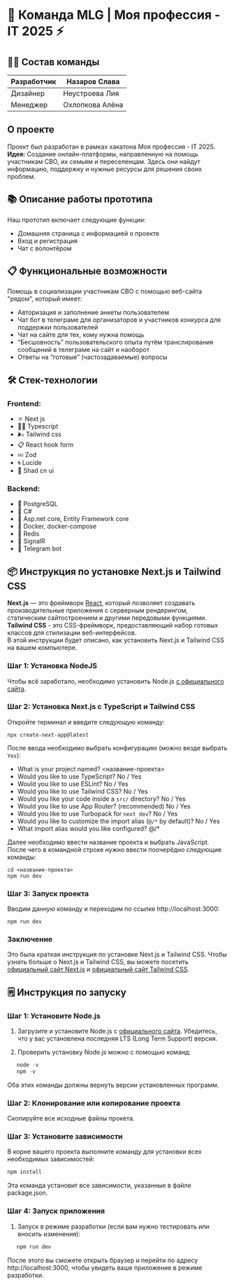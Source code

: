 # 🌌 Команда MLG | Моя профессия - IT 2025 ⚡
## 👷‍♂️ Состав команды

Разработчик  | Назаров Слава
------------- | -------------
Дизайнер  | Неустроева Лия
Менеджер  | Охлопкова Алёна

## О проекте
Проект был разработан в рамках хакатона Моя профессия - IT 2025.
<b>Идея:</b> Создание онлайн-платформы, направленную на помощь участникам СВО, их семьям и переселенцам. Здесь они найдут информацию, поддержку и нужные ресурсы для решения своих проблем.

## 📚 Описание работы прототипа
Наш прототип включает следующие функции:
* Домашняя страница с информацией о проекте
* Вход и регистрация
* Чат с волонтёром

## 📋 Функциональные возможности
Помощь в социализации участникам СВО с помощью веб-сайта "рядом", который имеет:
* Авторизация и заполнение анкеты пользователем
* Чат бот в телеграме для организаторов и участников конкурса для поддержки пользователей
* Чат на сайте для тех, кому нужна помощь
* “Бесшовность” пользовательского опыта путём транслирования сообщений в телеграме на сайт и наоборот
* Ответы на “готовые” (частозадаваемые) вопросы

 ## 🛠 Стек-технологии

### Frontend:
* ⚛ Next js
* 🐱‍💻 Typescript 
* 🌬 Tailwind css
* 📋 React hook form
* 💤 Zod
* 🌀 Lucide
* 🎨 Shad cn ui

### Backend:
* 🐘 PostgreSQL
* 💽 C#
* 💾 Asp.net core, Entity Framework core
* 🐳 Docker, docker-compose
* 📝 Redis
* 💬 SignalR
* 🤖 Telegram bot

## 📦 Инструкция по установке Next.js и Tailwind CSS
<b>Next.js</b> — это фреймворк [React](https://react.dev/), который позволяет создавать производительные приложения с серверным рендерингом, статическим сайтостроением и другими передовыми функциями. <br>
<b>Tailwind CSS</b> - это CSS-фреймворк, предоставляющий набор готовых классов для стилизации веб-интерфейсов. <br>
В этой инструкции будет описано, как установить Next.js и Tailwind CSS на вашем компьютере.

### Шаг 1: Установка NodeJS
Чтобы всё заработало, необходимо установить Node.js [с официального сайта](https://nodejs.org/en/download/prebuilt-installer/current).

### Шаг 2: Установка Next.js с TypeScript и Tailwind CSS
Откройте терминал и введите следующую команду:

```
npx create-next-app@latest
```
После ввода необходимо выбрать конфигурацию (можно везде выбрать `Yes`):
* What is your project named? <название-проекта>
* Would you like to use TypeScript? No / Yes
* Would you like to use ESLint? No / Yes
* Would you like to use Tailwind CSS? No / Yes
* Would you like your code inside a `src/` directory? No / Yes
* Would you like to use App Router? (recommended) No / Yes
* Would you like to use Turbopack for `next dev`?  No / Yes
* Would you like to customize the import alias (`@/*` by default)? No / Yes
* What import alias would you like configured? @/*

Далее необходимо ввести название проекта и выбрать JavaScript. После чего в командной строке нужно ввести поочерёдно следующие команды:
```
cd <название-проекта>
npm run dev
```
### Шаг 3: Запуск проекта
Вводим данную команду и переходим по ссылке http://localhost:3000:
```
npm run dev
```
### Заключение
Это была краткая инструкция по установке Next.js и Tailwind CSS. Чтобы узнать больше о Next.js и Tailwind CSS, вы можете посетить [официальный сайт Next.js](https://nextjs.org/) и [официальный сайт Tailwind CSS](https://tailwindcss.com/).


## 🗒️ Инструкция по запуску
### Шаг 1: Установите Node.js

1. Загрузите и установите Node.js с [официального сайта](https://nodejs.org/). Убедитесь, что у вас установлена последняя LTS (Long Term Support) версия.

2. Проверить установку Node.js можно с помощью команд:
```vs
   node -v
   npm -v
```
   Оба этих команды должны вернуть версии установленных программ.
### Шаг 2: Клонирование или копирование проекта
Скопируйте все исходные файлы прокета.
### Шаг 3: Установите зависимости

В корне вашего проекта выполните команду для установки всех необходимых зависимостей:
```vs
npm install
```
Эта команда установит все зависимости, указанные в файле package.json.
### Шаг 4: Запуск приложения

1. Запуск в режиме разработки (если вам нужно тестировать или вносить изменения):
```vs
   npm run dev
```
   После этого вы сможете открыть браузер и перейти по адресу http://localhost:3000, чтобы увидеть ваше приложение в режиме разработки.

